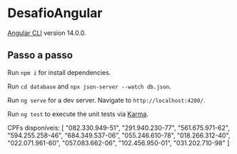 # DesafioAngular

[Angular CLI](https://github.com/angular/angular-cli) version 14.0.0.

## Passo a passo

Run `npm i` for install dependencies.

Run `cd database` and `npx json-server --watch db.json`.

Run `ng serve` for a dev server. Navigate to `http://localhost:4200/`.

Run `ng test` to execute the unit tests via [Karma](https://karma-runner.github.io).

CPFs disponíveis: [
    "082.330.949-51",
    "291.940.230-77",
    "561.675.971-62",
    "594.255.258-46",
    "684.349.537-06",
    "055.246.610-78",
    "018.266.312-40",
    "022.071.961-60",
    "057.083.662-06",
    "102.456.950-01",
    "031.202.710-98"
]
